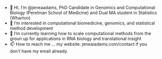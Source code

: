 - 👋 Hi, I’m @jeneaadams, PhD Candidate in Genomics and Computational Biology (Perelman School of Medicine) and Dual MA student in Statistics (Wharton)
- 👀 I’m interested in computational biomedicine, genomics, and statistical method development
- 🌱 I’m currently learning how to scale computational methods from the groun up for applications in RNA biology and translational insight
- 📫 How to reach me ... my website: jeneaiadams.com/contact if you don't have my email already. 

<!---
jeneaadams/jeneaadams is a ✨ special ✨ repository because its `README.md` (this file) appears on your GitHub profile.
You can click the Preview link to take a look at your changes.
--->
